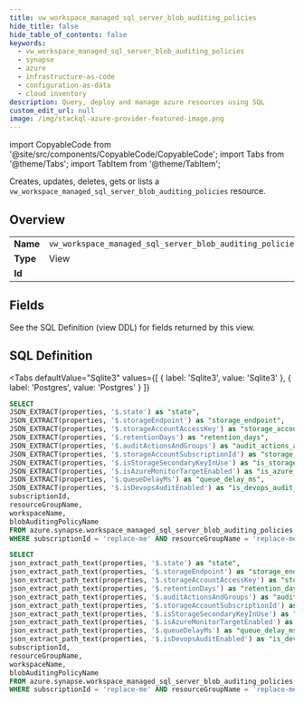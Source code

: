 ```yaml
--- 
title: vw_workspace_managed_sql_server_blob_auditing_policies
hide_title: false
hide_table_of_contents: false
keywords:
  - vw_workspace_managed_sql_server_blob_auditing_policies
  - synapse
  - azure
  - infrastructure-as-code
  - configuration-as-data
  - cloud inventory
description: Query, deploy and manage azure resources using SQL
custom_edit_url: null
image: /img/stackql-azure-provider-featured-image.png
---
```


import CopyableCode from '@site/src/components/CopyableCode/CopyableCode';
import Tabs from '@theme/Tabs';
import TabItem from '@theme/TabItem';

Creates, updates, deletes, gets or lists a <code>vw_workspace_managed_sql_server_blob_auditing_policies</code> resource.

## Overview
<table><tbody>
<tr><td><b>Name</b></td><td><code>vw_workspace_managed_sql_server_blob_auditing_policies</code></td></tr>
<tr><td><b>Type</b></td><td>View</td></tr>
<tr><td><b>Id</b></td><td><CopyableCode code="azure.synapse.vw_workspace_managed_sql_server_blob_auditing_policies" /></td></tr>
</tbody></table>

## Fields

See the SQL Definition (view DDL) for fields returned by this view.

## SQL Definition

<Tabs
defaultValue="Sqlite3"
values={[
{ label: 'Sqlite3', value: 'Sqlite3' },
{ label: 'Postgres', value: 'Postgres' }
]}
>
<TabItem value="Sqlite3">

```sql
SELECT
JSON_EXTRACT(properties, '$.state') as "state",
JSON_EXTRACT(properties, '$.storageEndpoint') as "storage_endpoint",
JSON_EXTRACT(properties, '$.storageAccountAccessKey') as "storage_account_access_key",
JSON_EXTRACT(properties, '$.retentionDays') as "retention_days",
JSON_EXTRACT(properties, '$.auditActionsAndGroups') as "audit_actions_and_groups",
JSON_EXTRACT(properties, '$.storageAccountSubscriptionId') as "storage_account_subscription_id",
JSON_EXTRACT(properties, '$.isStorageSecondaryKeyInUse') as "is_storage_secondary_key_in_use",
JSON_EXTRACT(properties, '$.isAzureMonitorTargetEnabled') as "is_azure_monitor_target_enabled",
JSON_EXTRACT(properties, '$.queueDelayMs') as "queue_delay_ms",
JSON_EXTRACT(properties, '$.isDevopsAuditEnabled') as "is_devops_audit_enabled",
subscriptionId,
resourceGroupName,
workspaceName,
blobAuditingPolicyName
FROM azure.synapse.workspace_managed_sql_server_blob_auditing_policies
WHERE subscriptionId = 'replace-me' AND resourceGroupName = 'replace-me' AND workspaceName = 'replace-me';
```

</TabItem>
<TabItem value="Postgres">

```sql
SELECT
json_extract_path_text(properties, '$.state') as "state",
json_extract_path_text(properties, '$.storageEndpoint') as "storage_endpoint",
json_extract_path_text(properties, '$.storageAccountAccessKey') as "storage_account_access_key",
json_extract_path_text(properties, '$.retentionDays') as "retention_days",
json_extract_path_text(properties, '$.auditActionsAndGroups') as "audit_actions_and_groups",
json_extract_path_text(properties, '$.storageAccountSubscriptionId') as "storage_account_subscription_id",
json_extract_path_text(properties, '$.isStorageSecondaryKeyInUse') as "is_storage_secondary_key_in_use",
json_extract_path_text(properties, '$.isAzureMonitorTargetEnabled') as "is_azure_monitor_target_enabled",
json_extract_path_text(properties, '$.queueDelayMs') as "queue_delay_ms",
json_extract_path_text(properties, '$.isDevopsAuditEnabled') as "is_devops_audit_enabled",
subscriptionId,
resourceGroupName,
workspaceName,
blobAuditingPolicyName
FROM azure.synapse.workspace_managed_sql_server_blob_auditing_policies
WHERE subscriptionId = 'replace-me' AND resourceGroupName = 'replace-me' AND workspaceName = 'replace-me';
```

</TabItem>
</Tabs>
